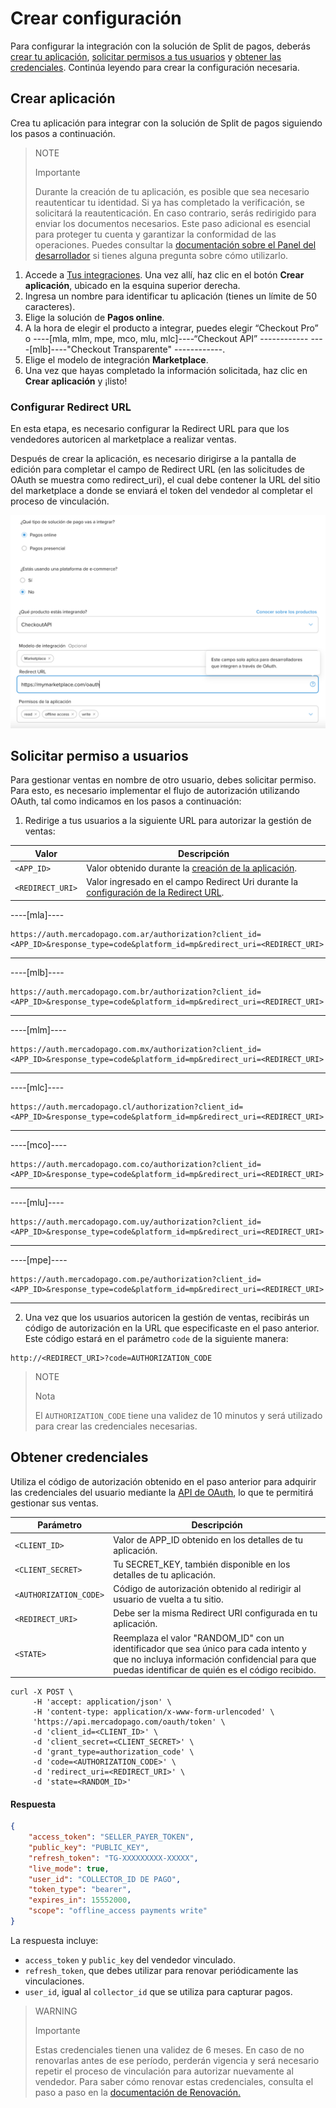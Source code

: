 # Crear configuración

Para configurar la integración con la solución de Split de pagos, deberás [crear tu aplicación](#bookmark_crear_aplicación), [solicitar permisos a tus usuarios](#bookmark_solicitar_permiso_a_usuarios) y [obtener las credenciales](#bookmark_obtener_credenciales). Continúa leyendo para crear la configuración necesaria.

## Crear aplicación

Crea tu aplicación para integrar con la solución de Split de pagos siguiendo los pasos a continuación.

   > NOTE
   >
   > Importante
   >
   > Durante la creación de tu aplicación, es posible que sea necesario reautenticar tu identidad. Si ya has completado la verificación, se solicitará la reautenticación. En caso contrario, serás redirigido para enviar los documentos necesarios. Este paso adicional es esencial para proteger tu cuenta y garantizar la conformidad de las operaciones. Puedes consultar la [documentación sobre el Panel del desarrollador](/developers/es/docs/split-payment/additional-content/your-integrations/dashboard) si tienes alguna pregunta sobre cómo utilizarlo.

1. Accede a [Tus integraciones](https://www.mercadopago[FAKER][URL][DOMAIN]/developers/panel/app). Una vez allí, haz clic en el botón **Crear aplicación**, ubicado en la esquina superior derecha.
2. Ingresa un nombre para identificar tu aplicación (tienes un límite de 50 caracteres).
3. Elige la solución de **Pagos online**.
4. A la hora de elegir el producto a integrar, puedes elegir “Checkout Pro” o ----[mla, mlm, mpe, mco, mlu, mlc]----“Checkout API” ------------ ----[mlb]----"Checkout Transparente" ------------. 
5. Elige el modelo de integración **Marketplace**.
6. Una vez que hayas completado la información solicitada, haz clic en **Crear aplicación** y ¡listo!

### Configurar Redirect URL

En esta etapa, es necesario configurar la Redirect URL para que los vendedores autoricen al marketplace a realizar ventas.

Después de crear la aplicación, es necesario dirigirse a la pantalla de edición para completar el campo de Redirect URL (en las solicitudes de OAuth se muestra como redirect_uri), el cual debe contener la URL del sitio del marketplace a donde se enviará el token del vendedor al completar el proceso de vinculación.

![Redirect URL](/images/split-payment/redirect-url-es.png)

## Solicitar permiso a usuarios 

Para gestionar ventas en nombre de otro usuario, debes solicitar permiso. Para esto, es necesario implementar el flujo de autorización utilizando OAuth, tal como indicamos en los pasos a continuación:

 1. Redirige a tus usuarios a la siguiente URL para autorizar la gestión de ventas:

 | Valor                    | Descripción                                                                                                              |
|--------------------------|--------------------------------------------------------------------------------------------------------------------------|
| `<APP_ID>`               | Valor obtenido durante la [creación de la aplicación](/developers/es/docs/split-payment/integration-configuration/create-application).      |
| `<REDIRECT_URI>`         | Valor ingresado en el campo Redirect Uri durante la [configuración de la Redirect URL](/developers/es/docs/split-payment/integration-configuration/create-application). |

----[mla]----
```curl
https://auth.mercadopago.com.ar/authorization?client_id=<APP_ID>&response_type=code&platform_id=mp&redirect_uri=<REDIRECT_URI>
```

------------
----[mlb]----
```curl
https://auth.mercadopago.com.br/authorization?client_id=<APP_ID>&response_type=code&platform_id=mp&redirect_uri=<REDIRECT_URI>
```

------------
----[mlm]----
```curl
https://auth.mercadopago.com.mx/authorization?client_id=<APP_ID>&response_type=code&platform_id=mp&redirect_uri=<REDIRECT_URI>
```

------------
----[mlc]----
```curl
https://auth.mercadopago.cl/authorization?client_id=<APP_ID>&response_type=code&platform_id=mp&redirect_uri=<REDIRECT_URI>
```

------------
----[mco]----
```curl
https://auth.mercadopago.com.co/authorization?client_id=<APP_ID>&response_type=code&platform_id=mp&redirect_uri=<REDIRECT_URI>
```

------------
----[mlu]----
```curl
https://auth.mercadopago.com.uy/authorization?client_id=<APP_ID>&response_type=code&platform_id=mp&redirect_uri=<REDIRECT_URI>
```

------------
----[mpe]----
```curl
https://auth.mercadopago.com.pe/authorization?client_id=<APP_ID>&response_type=code&platform_id=mp&redirect_uri=<REDIRECT_URI>
```

------------


2. Una vez que los usuarios autoricen la gestión de ventas, recibirás un código de autorización en la URL que especificaste en el paso anterior. Este código estará en el parámetro `code` de la siguiente manera:

```curl
http://<REDIRECT_URI>?code=AUTHORIZATION_CODE
```

> NOTE
>
> Nota
>
> El `AUTHORIZATION_CODE` tiene una validez de 10 minutos y será utilizado para crear las credenciales necesarias. 

## Obtener credenciales

Utiliza el código de autorización obtenido en el paso anterior para adquirir las credenciales del usuario mediante la [API de OAuth](/developers/es/reference/oauth/_oauth_token/post), lo que te permitirá gestionar sus ventas.

| Parámetro                | Descripción                                                                                      |
|--------------------------|--------------------------------------------------------------------------------------------------|
| `<CLIENT_ID>`            | Valor de APP_ID obtenido en los detalles de tu aplicación.                                      |
| `<CLIENT_SECRET>`        | Tu SECRET_KEY, también disponible en los detalles de tu aplicación.                              |
| `<AUTHORIZATION_CODE>`   | Código de autorización obtenido al redirigir al usuario de vuelta a tu sitio.                     |
| `<REDIRECT_URI>`         | Debe ser la misma Redirect URI configurada en tu aplicación.                                     |
| `<STATE>`         | Reemplaza el valor "RANDOM_ID" con un identificador que sea único para cada intento y que no incluya información confidencial para que puedas identificar de quién es el código recibido.                                     |

```curl
curl -X POST \
     -H 'accept: application/json' \
     -H 'content-type: application/x-www-form-urlencoded' \
     'https://api.mercadopago.com/oauth/token' \
     -d 'client_id=<CLIENT_ID>' \
     -d 'client_secret=<CLIENT_SECRET>' \
     -d 'grant_type=authorization_code' \
     -d 'code=<AUTHORIZATION_CODE>' \
     -d 'redirect_uri=<REDIRECT_URI>' \
     -d 'state=<RANDOM_ID>'
```

#### Respuesta

```json
{
    "access_token": "SELLER_PAYER_TOKEN",
    "public_key": "PUBLIC_KEY",
    "refresh_token": "TG-XXXXXXXXX-XXXXX",
    "live_mode": true,
    "user_id": "COLLECTOR_ID DE PAGO",
    "token_type": "bearer",
    "expires_in": 15552000,
    "scope": "offline_access payments write"
}
```

La respuesta incluye:
- `access_token` y `public_key` del vendedor vinculado.
- `refresh_token`, que debes utilizar para renovar periódicamente las vinculaciones.
- `user_id`, igual al `collector_id` que se utiliza para capturar pagos.

> WARNING
>
> Importante
>
> Estas credenciales tienen una validez de 6 meses. En caso de no renovarlas antes de ese período, perderán vigencia y será necesario repetir el proceso de vinculación para autorizar nuevamente al vendedor. Para saber cómo renovar estas credenciales, consulta el paso a paso en la [documentación de Renovación.](/developers/es/docs/split-payments/additional-content/security/oauth/renewal)